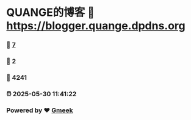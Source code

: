 # QUANGE的博客 :link: https://blogger.quange.dpdns.org 
### :page_facing_up: [7](https://blogger.quange.dpdns.org/tag.html) 
### :speech_balloon: 2 
### :hibiscus: 4241 
### :alarm_clock: 2025-05-30 11:41:22 
### Powered by :heart: [Gmeek](https://github.com/Meekdai/Gmeek)
